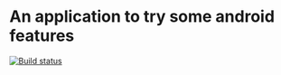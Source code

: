 # An application to try some android features

[![Build status](https://build.appcenter.ms/v0.1/apps/9503026e-8763-4668-bb75-12bf6da91e5a/branches/master/badge)](https://appcenter.ms)
